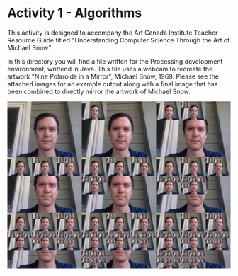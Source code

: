 # Activity 1 - Algorithms

This activity is designed to accompany the Art Canada Institute Teacher Resource Guide titled "Understanding Computer Science Through the Art of Michael Snow".

In this directory you will find a file written for the Processing development environment, writtend in Java. This file uses a webcam to recreate the artwork "Nine Polaroids in a Mirror", Michael Snow, 1969. Please see the attached images for an example output along with a final image that has been combined to directly mirror the artwork of Michael Snow.

![Nine Polaroids in a Mirror recreated using code](./polaroid-Final.png)
